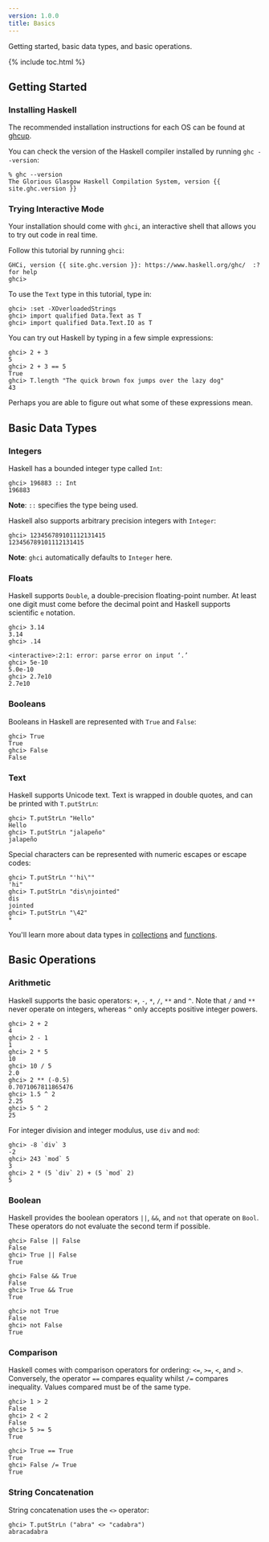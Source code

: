 ```yaml
---
version: 1.0.0
title: Basics
---
```


Getting started, basic data types, and basic operations.

{% include toc.html %}

## Getting Started

### Installing Haskell

The recommended installation instructions for each OS can be found at
[ghcup](https://www.haskell.org/ghcup/).

You can check the version of the Haskell compiler installed by running
`ghc --version`:

    % ghc --version
    The Glorious Glasgow Haskell Compilation System, version {{ site.ghc.version }}

### Trying Interactive Mode

Your installation should come with `ghci`, an interactive shell that allows you
to try out code in real time.

Follow this tutorial by running `ghci`:

    GHCi, version {{ site.ghc.version }}: https://www.haskell.org/ghc/  :? for help
    ghci>

To use the `Text` type in this tutorial, type in:

```console?lang=haskell&prompt=ghci>,ghci|
ghci> :set -XOverloadedStrings
ghci> import qualified Data.Text as T
ghci> import qualified Data.Text.IO as T
```

You can try out Haskell by typing in a few simple expressions:

```console?lang=haskell&prompt=ghci>,ghci|
ghci> 2 + 3
5
ghci> 2 + 3 == 5
True
ghci> T.length "The quick brown fox jumps over the lazy dog"
43
```

Perhaps you are able to figure out what some of these expressions mean.

## Basic Data Types

### Integers

Haskell has a bounded integer type called `Int`:

```console?lang=haskell&prompt=ghci>,ghci|
ghci> 196883 :: Int
196883
```
__Note__: `::` specifies the type being used.

Haskell also supports arbitrary precision integers with `Integer`:

```console?lang=haskell&prompt=ghci>,ghci|
ghci> 123456789101112131415
123456789101112131415
```
__Note__: `ghci` automatically defaults to `Integer` here.

### Floats

Haskell supports `Double`, a double-precision floating-point number.
At least one digit must come before the decimal point and Haskell supports
scientific `e` notation.

```console?lang=haskell&prompt=ghci>,ghci|
ghci> 3.14
3.14
ghci> .14

<interactive>:2:1: error: parse error on input ‘.’
ghci> 5e-10
5.0e-10
ghci> 2.7e10
2.7e10
```

### Booleans

Booleans in Haskell are represented with `True` and `False`:

```console?lang=haskell&prompt=ghci>,ghci|
ghci> True
True
ghci> False
False
```

### Text

Haskell supports Unicode text. Text is wrapped in double quotes,
and can be printed with `T.putStrLn`:

```console?lang=haskell&prompt=ghci>,ghci|
ghci> T.putStrLn "Hello"
Hello
ghci> T.putStrLn "jalapeño"
jalapeño
```

Special characters can be represented with numeric escapes or escape codes:

```console?lang=haskell&prompt=ghci>,ghci|
ghci> T.putStrLn "'hi\""
'hi"
ghci> T.putStrLn "dis\njointed"
dis
jointed
ghci> T.putStrLn "\42"
*
```

You'll learn more about data types in [collections](../collections/) and
[functions](../functions/).

## Basic Operations

### Arithmetic

Haskell supports the basic operators: `+`, `-`, `*`, `/`, `**` and `^`.
Note that `/` and `**` never operate on integers,
whereas `^` only accepts positive integer powers.

```console?lang=haskell&prompt=ghci>,ghci|
ghci> 2 + 2
4
ghci> 2 - 1
1
ghci> 2 * 5
10
ghci> 10 / 5
2.0
ghci> 2 ** (-0.5)
0.7071067811865476
ghci> 1.5 ^ 2
2.25
ghci> 5 ^ 2
25
```

For integer division and integer modulus, use `div` and `mod`:

```console?lang=haskell&prompt=ghci>,ghci|
ghci> -8 `div` 3
-2
ghci> 243 `mod` 5
3
ghci> 2 * (5 `div` 2) + (5 `mod` 2)
5
```

### Boolean

Haskell provides the boolean operators `||`, `&&`, and `not` that operate on
`Bool`. These operators do not evaluate the second term if possible.

```console?lang=haskell&prompt=ghci>,ghci|
ghci> False || False
False
ghci> True || False
True

ghci> False && True
False
ghci> True && True
True

ghci> not True
False
ghci> not False
True
```

### Comparison

Haskell comes with comparison operators for ordering: `<=`, `>=`, `<`, and `>`.
Conversely, the operator `==` compares equality whilst `/=` compares inequality.
Values compared must be of the same type.

```console?lang=haskell&prompt=ghci>,ghci|
ghci> 1 > 2
False
ghci> 2 < 2
False
ghci> 5 >= 5
True

ghci> True == True
True
ghci> False /= True
True
```

### String Concatenation

String concatenation uses the `<>` operator:

```console?lang=haskell&prompt=ghci>,ghci|
ghci> T.putStrLn ("abra" <> "cadabra")
abracadabra
```
